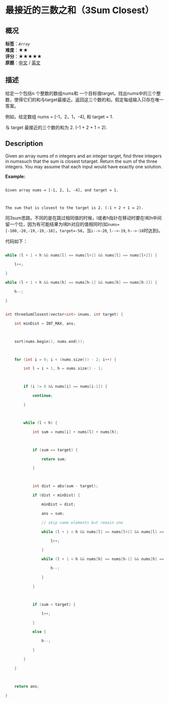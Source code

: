 # 最接近的三数之和（3Sum Closest）
## 概况
**标签**：*`Array`*<br>
**难度**：★★<br>
**评分**：★★★★★<br>
**原题**：[中文](https://leetcode-cn.com/problems/3sum-closest) / [英文](https://leetcode.com/problems/3sum-closest)
## 描述

给定一个包括n 个整数的数组nums和 一个目标值target。找出nums中的三个整数，使得它们的和与target最接近。返回这三个数的和。假定每组输入只存在唯一答案。



例如，给定数组 nums = [-1，2，1，-4], 和 target = 1.



与 target 最接近的三个数的和为 2. (-1 + 2 + 1 = 2).



## Description

Given an array nums of n integers and an integer target, find three integers in numssuch that the sum is closest totarget. Return the sum of the three integers. You may assume that each input would have exactly one solution.



**Example:**

```

Given array nums = [-1, 2, 1, -4], and target = 1.



The sum that is closest to the target is 2. (-1 + 2 + 1 = 2).

```





同3sum思路。不同的是在跳过相同值的时候，l或者h指针在移动时要在l和h中间留一个位，因为有可能结果为l和h对应的值相同时(如`nums=[-100,-20,-19,-19,-18]`，`target=-58`，当`i-->-20`, `l-->-19`, `h-->-18`时达到)。



代码如下：

```c++

while (l + 1 < h && nums[l] == nums[l+1] && nums[l] == nums[l+2]) {

	l++;

}

while (l + 1 < h && nums[h] == nums[h-1] && nums[h] == nums[h-2]) {

	h--;

}

```



```c++

int threeSumClosest(vector<int> &nums, int target) {

	int minDist = INT_MAX, ans;



	sort(nums.begin(), nums.end());



	for (int i = 0; i < (nums.size()) - 2; i++) {

		int l = i + 1, h = nums.size() - 1;



		if (i != 0 && nums[i] == nums[i-1]) {

			continue;

		}



		while (l < h) {

			int sum = nums[i] + nums[l] + nums[h];



			if (sum == target) {

				return sum;

			}



			int dist = abs(sum - target);

			if (dist < minDist) {

				minDist = dist;

				ans = sum;

				// skip same elements but remain one

				while (l + 1 < h && nums[l] == nums[l+1] && nums[l] == nums[l+2]) {

					l++;

				}

				while (l + 1 < h && nums[h] == nums[h-1] && nums[h] == nums[h-2]) {

					h--;

				}

			}



			if (sum < target) {

				l++;

			}

			else {

				h--;

			}

		}

	}



	return ans;

}

```